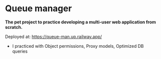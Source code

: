 # Queue manager

**The pet project to practice developing a multi-user web application from scratch.**


Deployed at: https://queue-man.up.railway.app/

- I practiced with Object permissions, Proxy models, Optimized DB queries

